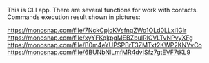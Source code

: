 This is CLI app. There are several functions for work with contacts.
Commands execution result shown in pictures:

https://monosnap.com/file/7NckCpjoKVsfngZWo1OLd0LLxi1Glr
https://monosnap.com/file/xyYFKqkpgMEBZbuIRlCVLTvNPvyXFg
https://monosnap.com/file/B0m4eYUPSPBrT3ZMTxt2KWP2KNYvCo
https://monosnap.com/file/6BUNbNlLmfMR4dvISfz7gtEVF7tKL9
